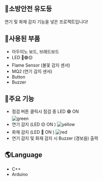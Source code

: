 ## 🚀소방안전 유도등

연기 및 화재 감지 기능을 넣은 프로젝트입니다!

## 🏁사용된 부품

* 아두이노 보드, 브래드보드
* LED 🔴🟢🟡
* Flame Sensor (불꽃 감지 센서)
* MQ2 (연기 감지 센서)
* Button
* Buzzer
  
## 🌙주요 기능
* 점검 버튼 클릭시 점검 중 LED 🟢 ON   
![green](https://user-images.githubusercontent.com/101387557/230548811-23890e8a-d374-4ae2-8f40-2cf1aaee6a1d.gif)
* 연기 감지 (LED 🟡 ON )
![yellow](https://user-images.githubusercontent.com/101387557/230548959-060938a8-ce04-40be-9a29-4925038814f4.gif)
* 화재 감지 (LED 🔴 ON )
![red](https://user-images.githubusercontent.com/101387557/230548876-a4932430-8356-4a9a-859e-983e284b185d.gif)
* 연기 감지 및 화재 감지 시 Buzzer (경보음) 출력 
## 🌎Language
* C++
* Arduino
  

